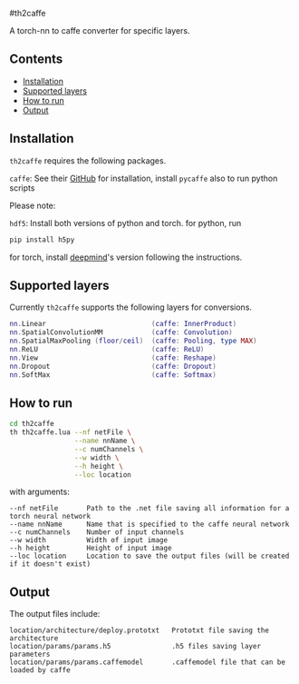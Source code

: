 #th2caffe

A torch-nn to caffe converter for specific layers.

## Contents
 - [Installation](#installation)
 - [Supported layers](#supported-layers)
 - [How to run](#how-to-run)
 - [Output](#output)

## Installation
`th2caffe` requires the following packages.

`caffe`: See their [GitHub](https://github.com/BVLC/caffe) for installation, install `pycaffe` also to run python scripts

Please note:

`hdf5`: Install both versions of python and torch.
for python, run
```bash
pip install h5py
```
for torch, install [deepmind](https://github.com/deepmind/torch-hdf5)'s version following the instructions.

## Supported layers
Currently `th2caffe` supports the following layers for conversions.
```lua
nn.Linear                          (caffe: InnerProduct)
nn.SpatialConvolutionMM            (caffe: Convolution)
nn.SpatialMaxPooling (floor/ceil)  (caffe: Pooling, type MAX)
nn.ReLU                            (caffe: ReLU)
nn.View                            (caffe: Reshape)
nn.Dropout                         (caffe: Dropout)
nn.SoftMax                         (caffe: Softmax)
```
## How to run
```bash
cd th2caffe
th th2caffe.lua --nf netFile \
                --name nnName \
                --c numChannels \
                --w width \
                --h height \
                --loc location
```

with arguments:

```
--nf netFile       Path to the .net file saving all information for a torch neural network
--name nnName      Name that is specified to the caffe neural network
--c numChannels    Number of input channels
--w width          Width of input image
--h height         Height of input image
--loc location     Location to save the output files (will be created if it doesn't exist)
```
## Output
The output files include:
```
location/architecture/deploy.prototxt   Prototxt file saving the architecture
location/params/params.h5               .h5 files saving layer parameters
location/params/params.caffemodel       .caffemodel file that can be loaded by caffe
```
